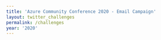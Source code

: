 ```yaml
---
title: 'Azure Community Conference 2020 - Email Campaign'
layout: twitter_challenges
permalink: /challenges
year: '2020'
---
```

